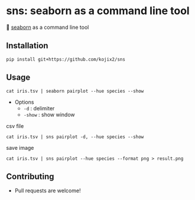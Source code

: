 # sns: seaborn as a command line tool

:ocean: [seaborn](https://github.com/mwaskom/seaborn) as a command line tool

## Installation

```
pip install git+https://github.com/kojix2/sns
```

## Usage

```
cat iris.tsv | seaborn pairplot --hue species --show
```

* Options
  * `-d` : delimiter
  * `-show` : show window

csv file

```
cat iris.tsv | sns pairplot -d, --hue species --show
```

save image

```
cat iris.tsv | sns pairplot --hue species --format png > result.png
```

## Contributing

* Pull requests are welcome!
